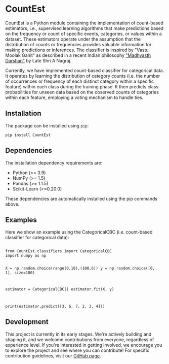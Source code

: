 # CountEst

CountEst is a Python module containing the implementation of count-based estimators, i.e., supervised learning algorithms that make predictions based on the frequency or count of specific events, categories, or values within a dataset. These estimators operate under the assumption that the distribution of counts or frequencies provides valuable information for making predictions or inferences. The classifier is inspired by "Vastu Moolak Ganit" as described in a recent Indian philosophy ["Madhyasth Darshan"](https://madhyasth-darshan.info) by Late Shri A Nagraj.

Currently, we have implemented count-based classifier for categorical data. It operates by learning the distribution of category counts (i.e. the number of occurrences or frequency of each distinct category within a specific feature) within each class during the training phase. It then predicts class probabilities for unseen data based on the observed counts of categories within each feature, employing a voting mechanism to handle ties. 

## Installation

The package can be installed using `pip`:

`pip install CountEst`


## Dependencies

The installation dependency requirements are:

- Python (>= 3.9)
- NumPy (>= 1.5)
- Pandas (>= 1.1.5)
- Scikit-Learn (>=0.20.0)

These dependencies are automatically installed using the pip commands above.

## Examples

Here we show an example using the CategoricalCBC (i.e. count-based classifier for categorical data):

<code>
from CountEst.classifiers import CategoricalCBC
import numpy as np

X = np.random.choice(range(0,10),(100,6))
y = np.random.choice([0, 1], size=100)

estimator = CategoricalCBC()
estimator.fit(X, y)

print(estimator.predict([3, 6, 7, 2, 3, 4]))
</code>

## Development

This project is currently in its early stages. We're actively building and shaping it, and we welcome contributions from everyone, regardless of experience level. If you're interested in getting involved, we encourage you to explore the project and see where you can contribute! For specific contribution guidelines, visit our [GitHub page](https://github.com/sanskriti-02/CountEst). 
